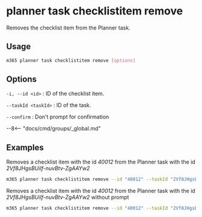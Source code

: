 # planner task checklistitem remove

Removes the checklist item from the Planner task.

## Usage

```sh
m365 planner task checklistitem remove [options]
```

## Options

`-i, --id <id>`
: ID of the checklist item.

`--taskId <taskId>`
: ID of the task.

`--confirm`
: Don't prompt for confirmation

--8<-- "docs/cmd/groups/_global.md"

## Examples

Removes a checklist item with the id _40012_ from the Planner task with the id _2Vf8JHgsBUiIf-nuvBtv-ZgAAYw2_

```sh
m365 planner task checklistitem remove --id "40012" --taskId "2Vf8JHgsBUiIf-nuvBtv-ZgAAYw2" 
```

Removes a checklist item with the id _40012_ from the Planner task with the id _2Vf8JHgsBUiIf-nuvBtv-ZgAAYw2_ without prompt

```sh
m365 planner task checklistitem remove --id "40012" --taskId "2Vf8JHgsBUiIf-nuvBtv-ZgAAYw2" --confirm
```
